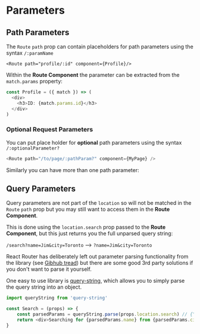 # Parameters

## Path Parameters

The `Route` `path` prop can contain placeholders for path parameters using the syntax `/:paramName`

`<Route path="profile/:id" component={Profile}/>`

Within the  **Route Component** the parameter can be extracted from the `match.params` property:

```javascript 1.8
const Profile = ({ match }) => (
  <div>
    <h3>ID: {match.params.id}</h3>
  </div>
)
```

### Optional Request Parameters

You can put place holder for **optional** path parameters using the syntax `/:optionalParameter?`

```javascript 1.8
<Route path="/to/page/:pathParam?" component={MyPage} />
```

Similarly you can have more than one path parameter:

<Route path="/to/page/:pathParam1/:optionalParam1?/:optionalParam1?" component={MyPage} />

## Query Parameters

Query parameters are not part of the `location` so will not be matched in the `Route` `path` prop but you may still
want to access them in the **Route Component**.

This is done using the `location.search` prop passed to the **Route Component**, but this just returns you the full
unparsed query string:

`/search?name=Jim&city=Toronto` --> `?name=Jim&city=Toronto`

React Router has deliberately left out parameter parsing functionality from the library (see [Gibhub tread](https://github.com/ReactTraining/react-router/issues/4527))
but there are some good 3rd party solutions if you don't want to parse it yourself.

One easy to use library is [query-string](https://github.com/sindresorhus/query-string), which allows you to simply parse
the query string into an object.

```javascript 1.8
import queryString from 'query-string'

const Search = (props) => {
	const parsedParams = queryString.parse(props.location.search) // {"city":"Toronto","name":"Jim"}
	return <div>Searching for {parsedParams.name} from {parsedParams.city}</div>
}
```
